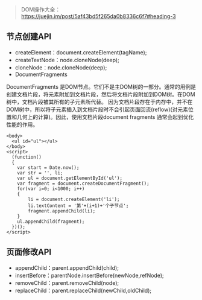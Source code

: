 >DOM操作大全：https://juejin.im/post/5af43bd5f265da0b8336c6f7#heading-3

## 节点创建API

- createElement：document.createElement(tagName);
- createTextNode：node.cloneNode(deep);
- cloneNode：node.cloneNode(deep);
- DocumentFragments 

DocumentFragments 是DOM节点。它们不是主DOM树的一部分。通常的用例是创建文档片段，将元素附加到文档片段，然后将文档片段附加到DOM树。在DOM树中，文档片段被其所有的子元素所代替。
因为文档片段存在于内存中，并不在DOM树中，所以将子元素插入到文档片段时不会引起页面回流(reflow)(对元素位置和几何上的计算)。因此，使用文档片段document fragments 通常会起到优化性能的作用。
```
<body>
  <ul id="ul"></ul>
</body>
<script>
  (function()
  {
    var start = Date.now();
    var str = '', li;
    var ul = document.getElementById('ul');
    var fragment = document.createDocumentFragment();
    for(var i=0; i<1000; i++)
    {
        li = document.createElement('li');
        li.textContent = '第'+(i+1)+'个子节点';
        fragment.appendChild(li);
    }
    ul.appendChild(fragment);
  })();
</script>

```

## 页面修改API

- appendChild：parent.appendChild(child);
- insertBefore：parentNode.insertBefore(newNode,refNode);
- removeChild：parent.removeChild(node);
- replaceChild：parent.replaceChild(newChild,oldChild);
